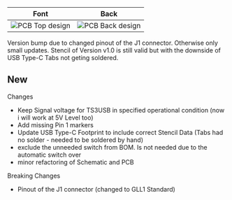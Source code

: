 |     Font      |     Back      |
| ------------- | ------------- |
|![PCB Top design](https://github.com/<<repo_name>>/releases/download/<<tag>>/<<ID>>_<<project_name>>_<<version>>_PCBdraw_Top.png)|![PCB Back design](https://github.com/<<repo_name>>/releases/download/<<tag>>/<<ID>>_<<project_name>>_<<version>>_PCBdraw_Back.png)|

Version bump due to changed pinout of the J1 connector. 
Otherwise only small updates. 
Stencil of Version v1.0 is still valid but with the downside of USB Type-C Tabs not geting soldered. 

New
-

Changes
* Keep Signal voltage for TS3USB in specified operational condition (now i will work at 5V Level too)
* Add missing Pin 1 markers
* Update USB Type-C Footprint to include correct Stencil Data (Tabs had no solder - needed to be soldered by hand)
* exclude the unneeded switch from BOM. Is not needed due to the automatic switch over
* minor refactoring of Schematic and PCB

Breaking Changes
* Pinout of the J1 connector (changed to GLL1 Standard)

